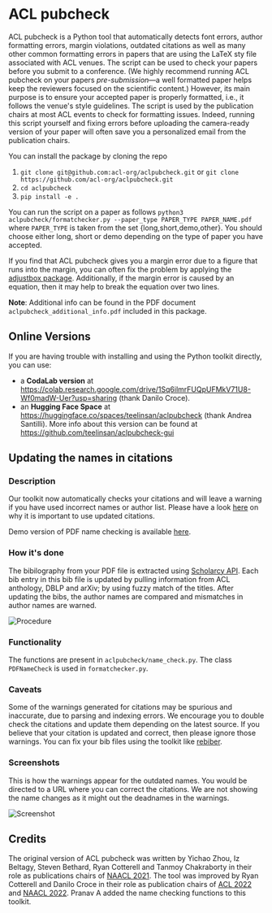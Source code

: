# ACL pubcheck
ACL pubcheck is a Python tool that automatically detects font errors, author formatting errors, margin violations, outdated citations as well as many other common formatting errors in papers that are using the LaTeX sty file associated with ACL venues. The script can be used to check your papers before you submit to a conference. (We highly recommend running ACL pubcheck on your papers *pre-submission*&mdash;a well formatted paper helps keep the reviewers focused on the scientific content.) However, its main purpose is to ensure your accepted paper is properly formatted, i.e., it follows the venue's style guidelines. The script is used by the publication chairs at most ACL events to check for formatting issues. Indeed, running this script yourself and fixing errors before uploading the camera-ready version of your paper will often save you a personalized email from the publication chairs.

You can install the package by cloning the repo
1. ``git clone git@github.com:acl-org/aclpubcheck.git`` or ``git clone https://github.com/acl-org/aclpubcheck.git``
2. ``cd aclpubcheck``
3. ``pip install -e .``

You can run the script on a paper as follows
``python3 aclpubcheck/formatchecker.py --paper_type PAPER_TYPE PAPER_NAME.pdf`` where ``PAPER_TYPE`` is taken from the set {long,short,demo,other}. You should choose either long,  short or demo depending on the type of paper you have accepted.

If you find that ACL pubcheck gives you a margin error due to a figure that runs into the margin, you can often fix the problem by applying the [adjustbox package](https://ctan.org/pkg/adjustbox?lang=en). Additionally, if the margin error is caused by an equation, then it may help to break the equation over two lines.

**Note**: Additional info can be found in the PDF document ``aclpubcheck_additional_info.pdf`` included in this package.

## Online Versions 

If you are having trouble with installing and using the Python toolkit directly, you can use:
- a **CodaLab version** at https://colab.research.google.com/drive/1Sq6ilmrFUQpUFMkV71U8-Wf0madW-Uer?usp=sharing (thank Danilo Croce).
- an **Hugging Face Space** at https://huggingface.co/spaces/teelinsan/aclpubcheck (thank Andrea Santilli). More info about this version can be found at https://github.com/teelinsan/aclpubcheck-gui

## Updating the names in citations

### Description

Our toolkit now automatically checks your citations and will leave a warning if you have used incorrect names or author list. Please have a look [here](https://2021.naacl.org/blog/name-change-procedure/) on why it is important to use updated citations.

Demo version of PDF name checking is available [here](https://pdf-name-change-checking.herokuapp.com/).

### How it's done

The bibilography from your PDF file is extracted using [Scholarcy API](https://ref.scholarcy.com/api/). Each bib entry in this bib file is updated by pulling information from ACL anthology, DBLP and arXiv; by using fuzzy match of the titles. After updating the bibs, the author names are compared and mismatches in author names are warned.

![Procedure](pdf_image.png)

### Functionality

The functions are present in `aclpubcheck/name_check.py`. The class `PDFNameCheck` is used in `formatchecker.py`.

### Caveats

Some of the warnings generated for citations may be spurious and inaccurate, due to parsing and indexing errors. We encourage you to double check the citations and update them depending on the latest source. If you believe that your citation is updated and correct, then please ignore those warnings. You can fix your bib files using the toolkit like [rebiber](https://github.com/yuchenlin/rebiber).

### Screenshots

This is how the warnings appear for the outdated names. You would be directed to a URL where you can correct the citations. We are not showing the name changes as it might out the deadnames in the warnings.

![Screenshot](screenshot.png)

## Credits
The original version of ACL pubcheck was written by Yichao Zhou, Iz Beltagy, Steven Bethard, Ryan Cotterell and Tanmoy Chakraborty in their role as publications chairs of [NAACL 2021](https://2021.naacl.org/organization/). The tool was improved by Ryan Cotterell and Danilo Croce in their role as publication chairs of [ACL 2022](https://www.2022.aclweb.org/organisers) and [NAACL 2022](https://2022.naacl.org/). Pranav A added the name checking functions to this toolkit.

